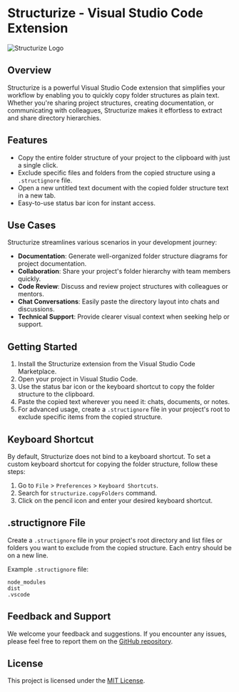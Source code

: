 # Structurize - Visual Studio Code Extension

![Structurize Logo](images/logo.png)

## Overview

Structurize is a powerful Visual Studio Code extension that simplifies your workflow by enabling you to quickly copy folder structures as plain text. Whether you're sharing project structures, creating documentation, or communicating with colleagues, Structurize makes it effortless to extract and share directory hierarchies.

## Features

- Copy the entire folder structure of your project to the clipboard with just a single click.
- Exclude specific files and folders from the copied structure using a `.structignore` file.
- Open a new untitled text document with the copied folder structure text in a new tab.
- Easy-to-use status bar icon for instant access.

## Use Cases

Structurize streamlines various scenarios in your development journey:

- **Documentation**: Generate well-organized folder structure diagrams for project documentation.
- **Collaboration**: Share your project's folder hierarchy with team members quickly.
- **Code Review**: Discuss and review project structures with colleagues or mentors.
- **Chat Conversations**: Easily paste the directory layout into chats and discussions.
- **Technical Support**: Provide clearer visual context when seeking help or support.

## Getting Started

1. Install the Structurize extension from the Visual Studio Code Marketplace.
2. Open your project in Visual Studio Code.
3. Use the status bar icon or the keyboard shortcut to copy the folder structure to the clipboard.
4. Paste the copied text wherever you need it: chats, documents, or notes.
5. For advanced usage, create a `.structignore` file in your project's root to exclude specific items from the copied structure.

## Keyboard Shortcut

By default, Structurize does not bind to a keyboard shortcut. To set a custom keyboard shortcut for copying the folder structure, follow these steps:

1. Go to `File` > `Preferences` > `Keyboard Shortcuts`.
2. Search for `structurize.copyFolders` command.
3. Click on the pencil icon and enter your desired keyboard shortcut.

## .structignore File

Create a `.structignore` file in your project's root directory and list files or folders you want to exclude from the copied structure. Each entry should be on a new line.

Example `.structignore` file:

```
node_modules
dist
.vscode
```

## Feedback and Support

We welcome your feedback and suggestions. If you encounter any issues, please feel free to report them on the [GitHub repository](https://github.com/igormuba/structurize-vscode-extension).

## License

This project is licensed under the [MIT License](LICENSE).
